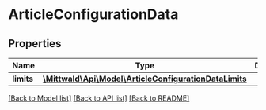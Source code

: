 # ArticleConfigurationData

## Properties
Name | Type | Description | Notes
------------ | ------------- | ------------- | -------------
**limits** | [**\Mittwald\Api\Model\ArticleConfigurationDataLimits**](ArticleConfigurationDataLimits.md) |  | [optional] 

[[Back to Model list]](../README.md#documentation-for-models) [[Back to API list]](../README.md#documentation-for-api-endpoints) [[Back to README]](../README.md)


